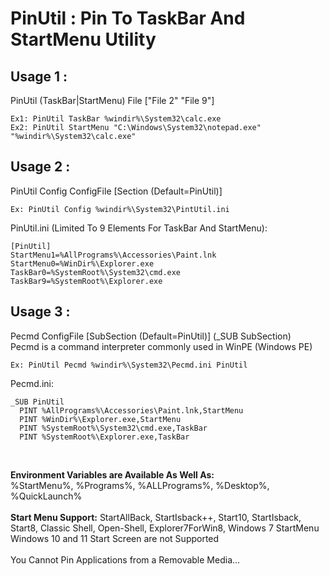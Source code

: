 # PinUtil : Pin To TaskBar And StartMenu Utility

## Usage 1 :
PinUtil (TaskBar|StartMenu) File ["File 2" "File 9"]<br>

```
Ex1: PinUtil TaskBar %windir%\System32\calc.exe
Ex2: PinUtil StartMenu "C:\Windows\System32\notepad.exe" "%windir%\System32\calc.exe"
```

## Usage 2 :
PinUtil Config ConfigFile [Section (Default=PinUtil)]<br>

```
Ex: PinUtil Config %windir%\System32\PintUtil.ini
```
PinUtil.ini (Limited To 9 Elements For TaskBar And StartMenu):<br>

```
[PinUtil]
StartMenu1=%AllPrograms%\Accessories\Paint.lnk
StartMenu0=%WinDir%\Explorer.exe
TaskBar0=%SystemRoot%\System32\cmd.exe
TaskBar9=%SystemRoot%\Explorer.exe
```

## Usage 3 :
Pecmd ConfigFile [SubSection (Default=PinUtil)]   (_SUB SubSection)<br>
Pecmd is a command interpreter commonly used in WinPE (Windows PE)<br>

```
Ex: PinUtil Pecmd %windir%\System32\Pecmd.ini PinUtil
```
Pecmd.ini:<br>
```
_SUB PinUtil
  PINT %AllPrograms%\Accessories\Paint.lnk,StartMenu
  PINT %WinDir%\Explorer.exe,StartMenu
  PINT %SystemRoot%\System32\cmd.exe,TaskBar
  PINT %SystemRoot%\Explorer.exe,TaskBar
```

<br>

**Environment Variables are Available As Well As:**<br>
%StartMenu%, %Programs%, %ALLPrograms%, %Desktop%, %QuickLaunch%<br>
<br>
**Start Menu Support:**
StartAllBack, StartIsback++, Start10, StartIsback, Start8, Classic Shell, Open-Shell, Explorer7ForWin8, Windows 7 StartMenu<br>
Windows 10 and 11 Start Screen are not Supported<br>
<br>
You Cannot Pin Applications from a Removable Media...
